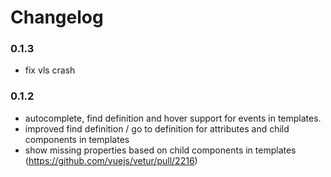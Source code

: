 # Changelog

### 0.1.3

- fix vls crash

### 0.1.2

- autocomplete, find definition and hover support for events in templates.
- improved find definition / go to definition for attributes and child components in templates
- show missing properties based on child components in templates (https://github.com/vuejs/vetur/pull/2216)
